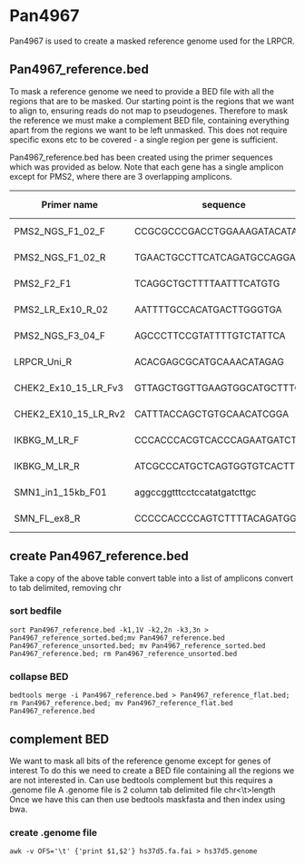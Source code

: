 # Pan4967

Pan4967 is used to create a masked reference genome used for the LRPCR.

## Pan4967_reference.bed
To mask a reference genome we need to provide a BED file with all the regions that are to be masked.
Our starting point is the regions that we want to align to, ensuring reads do not map to pseudogenes.
Therefore to mask the reference we must make a complement BED file, containing everything apart from the regions we want to be left unmasked.
This does not require specific exons etc to be covered -  a single region per gene is sufficient.

Pan4967_reference.bed has been created using the primer sequences which was provided as below. Note that each gene has a single amplicon except for PMS2, where there are 3 overlapping amplicons.


|Primer name|sequence|coordinate|Amplicon coordinates|
| --- | --- | --- | --- |
|PMS2_NGS_F1_02_F|CCGCGCCCGACCTGGAAAGATACATA|chr7:6049625-6049650|chr7:6036325-6049650|
|PMS2_NGS_F1_02_R|TGAACTGCCTTCATCAGATGCCAGGA|chr7:6036325-6036350||
|PMS2_F2_F1|TCAGGCTGCTTTTAATTTCATGTG|chr7:6040147-6040170|chr7:6028355-6040170|
|PMS2_LR_Ex10_R_02|AATTTTGCCACATGACTTGGGTGA|chr7:6028355-6028378||
|PMS2_NGS_F3_04_F|AGCCCTTCCGTATTTTGTCTATTCA|chr7:6030089-6030113|chr7:6012820-6030113|
|LRPCR_Uni_R|ACACGAGCGCATGCAAACATAGAG|chr7:6012820-6012843||
|CHEK2_Ex10_15_LR_Fv3|GTTAGCTGGTTGAAGTGGCATGCTTTGTG|chr22:29093702-29093730|chr22:29082610-29093730|
|CHEK2_EX10_15_LR_Rv2|CATTTACCAGCTGTGCAACATCGGA|chr22:29082610-29082634||
|IKBKG_M_LR_F|CCCACCCACGTCACCCAGAATGATCT|chrX:153779710-153779735|chrX:153779710-153793317|
|IKBKG_M_LR_R|ATCGCCCATGCTCAGTGGTGTCACTT|chrX:153793292-153793317||
|SMN1_in1_15kb_F01|aggccggtttcctccatatgatcttgc|chr5:70233401-70233427|chr5:70233401-70248509|
|SMN_FL_ex8_R|CCCCCACCCCAGTCTTTTACAGATGGT|chr5:70248483-70248509||

## create Pan4967_reference.bed
Take a copy of the above table
convert table into a list of amplicons
convert to tab delimited, removing chr
### sort bedfile
`sort Pan4967_reference.bed -k1,1V -k2,2n -k3,3n > Pan4967_reference_sorted.bed;mv Pan4967_reference.bed Pan4967_reference_unsorted.bed; mv Pan4967_reference_sorted.bed Pan4967_reference.bed; rm Pan4967_reference_unsorted.bed`

### collapse BED
`bedtools merge -i Pan4967_reference.bed > Pan4967_reference_flat.bed; rm Pan4967_reference.bed; mv Pan4967_reference_flat.bed Pan4967_reference.bed`

## complement BED
We want to mask all bits of the reference genome except for genes of interest
To do this we need to create a BED file containing all the regions we are not interested in.
Can use bedtools complement but this requires a .genome file
A .genome file is 2 column tab delimited file chr<\t>length
Once we have this can then use bedtools maskfasta and then index using bwa.

### create .genome file
`awk -v OFS='\t' {'print $1,$2'} hs37d5.fa.fai > hs37d5.genome`



